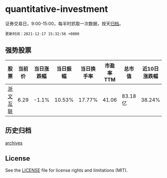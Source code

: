 # quantitative-investment

证券交易日，9:00-15:00，每半时抓取一次数据，按天[归档](archives)。

`更新时间：2021-12-17 15:32:56 +0800`

## 强势股票

|股票|当前价|当日涨跌幅|当日振幅|当日换手率|市盈率TTM|总市值|近10日涨跌幅|
|----|----|----|----|----|----|----|----|
|[浙文互联](https://xueqiu.com/S/SH600986)|6.29|-1.1%|10.53%|17.77%|41.06|83.18亿|38.24%|

## 历史归档

[archives](archives)

## License

See the [LICENSE](LICENSE) file for license rights and limitations (MIT).